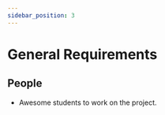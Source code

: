 ```yaml
---
sidebar_position: 3
---
```


# General Requirements

## People

- Awesome students to work on the project.